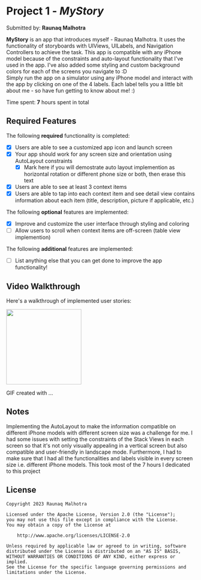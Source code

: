 # Project 1 - *MyStory*

Submitted by: **Raunaq Malhotra**

**MyStory** is an app that introduces myself - Raunaq Malhotra. It uses the functionality of storyboards with UIViews, UILabels, and Navigation Controllers to achieve the task. This app is compatible with any iPhone model because of the constraints and auto-layout functionality that I've used in the app. I've also added some styling and custom background colors for each of the screens you navigate to :D <br> Simply run the app on a simulator using any iPhone model and interact with the app by clicking on one of the 4 labels. Each label tells you a little bit about me - so have fun getting to know about me! :)

Time spent: **7** hours spent in total

## Required Features

The following **required** functionality is completed:

- [x] Users are able to see a customized app icon and launch screen
- [x] Your app should work for any screen size and orientation using AutoLayout constraints
  - [x] Mark here if you will demostrate auto layout implemention as horizontal rotation or different phone size or both, then erase this text
- [x] Users are able to see at least 3 context items
- [x] Users are able to tap into each context item and see detail view contains information about each item (title, description, picture if applicable, etc.)
 
The following **optional** features are implemented:

- [x] Improve and customize the user interface through styling and coloring
- [ ] Allow users to scroll when context items are off-screen (table view implemention)

The following **additional** features are implemented:

- [ ] List anything else that you can get done to improve the app functionality!

## Video Walkthrough

Here's a walkthrough of implemented user stories:

<img src="http://g.recordit.co/bKjPH6y3xj.gif" width=200/>

GIF created with ...  
<!-- Recommended tools:
[Kap](https://getkap.co/) for macOS
[ScreenToGif](https://www.screentogif.com/) for Windows
[peek](https://github.com/phw/peek) for Linux. -->

## Notes

Implementing the AutoLayout to make the information compatible on different iPhone models with different screen size was a challenge for me. I had some issues with setting the constraints of the Stack Views in each screen so that it's not only visually appealing in a vertical screen but also compatible and user-friendly in landscape mode. Furthermore, I had to make sure that I had all the functionalities and labels visible in every screen size i.e. different iPhone models. This took most of the 7 hours I dedicated to this project

## License

    Copyright 2023 Raunaq Malhotra

    Licensed under the Apache License, Version 2.0 (the "License");
    you may not use this file except in compliance with the License.
    You may obtain a copy of the License at

        http://www.apache.org/licenses/LICENSE-2.0

    Unless required by applicable law or agreed to in writing, software
    distributed under the License is distributed on an "AS IS" BASIS,
    WITHOUT WARRANTIES OR CONDITIONS OF ANY KIND, either express or implied.
    See the License for the specific language governing permissions and
    limitations under the License.
